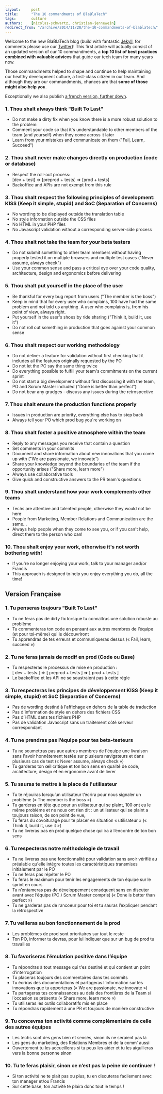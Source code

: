 ```yaml
---
layout:     post
title:      "The 10 commandments of BlaBlaTech"
tags:       culture
authors:    [nicolas-schwartz, christian-jennewein]
redirect_from: "/archive/2014/11/28/the-10-commandments-of-blablatech/"
---
```


Welcome to the new BlaBlaTech blog (build with fantastic [Jekyll](http://jekyllrb.com/), for comments please use our [Twitter](https://twitter.com/BlaBlaCarTech))! This first article will actually consist of an updated version of our 10 commandments, a **top 10 list of best practices combined with valuable advices** that guide our tech team for many years now.

Those commandments helped to shape and continue to help maintaining our healthy development culture, a first-class citizen in our team. And although they are our commandments, chances are that **some of those might also help you**.

Exceptionally we also publish [a french version, further down](#french-version).

### 1. Thou shalt always think "Built To Last"
 * Do not make a dirty fix when you know there is a more robust solution to the problem
 * Comment your code so that it's understandable to other members of the team (and yourself) when they come across it later
 * Learn from your mistakes and communicate on them ("Fail, Learn, Succeed")

### 2. Thou shalt never make changes directly on production (code or database)
 * Respect the roll-out process:<br />[dev + test] => [preprod + tests] => [prod + tests]
 * Backoffice and APIs are not exempt from this rule

### 3. Thou shalt respect the following principles of development: KISS (Keep it simple, stupid) and SoC (Separation of Concerns)
 * No wording to be displayed outside the translation table
 * No style information outside the CSS files
 * No HTML in your PHP files
 * No Javascript validation without a corresponding server-side process

### 4. Thou shalt not take the team for your beta testers
 * Do not submit something to other team members without having properly tested it on multiple browsers and multiple test cases ("Never assume, always check")
 * Use your common sense and pass a critical eye over your code quality, architecture, design and ergonomics before delivering

### 5. Thou shalt put yourself in the place of the user
 * Be thankful for every bug report from users ("The member is the boss")
 * Keep in mind that for every user who complains, 100 have had the same problem and not told us anything. A user who complains is, from his point of view, always right.
 * Put yourself in the user's shoes by ride sharing ("Think it, build it, use it")
 * Do not roll out something in production that goes against your common sense

### 6. Thou shalt respect our working methodology
 * Do not deliver a feature for validation without first checking that it includes all the features originally requested by the PO
 * Do not let the PO say the same thing twice
 * Do everything possible to fulfill your team's commitments on the current sprint
 * Do not start a big development without first discussing it with the team, PO and Scrum Master included ("Done is better than perfect")
 * Do not bear any grudges - discuss any issues during the retrospective

### 7. Thou shalt ensure the production functions properly
 * Issues in production are priority, everything else has to step back
 * Always tell your PO which prod bug you're working on

### 8. Thou shalt foster a positive atmosphere within the team
 * Reply to any messages you receive that contain a question
 * Set comments in your commits
 * Document and share information about new innovations that you come up with ("We are passionate, we innovate")
 * Share your knowledge beyond the boundaries of the team if the opportunity arises ("Share more, learn more")
 * Always use collaborative tools
 * Give quick and constructive answers to the PR team's questions

### 9. Thou shalt understand how your work complements other teams
 * Techs are attentive and talented people, otherwise they would not be here
 * People from Marketing, Member Relations and Communication are the same...
 * Always help people when they come to see you, or if you can't help, direct them to the person who can!

### 10. Thou shalt enjoy your work, otherwise it's not worth bothering with!
 * If you're no longer enjoying your work, talk to your manager and/or Francis
 * This approach is designed to help you enjoy everything you do, all the time!

## <a name="french-version"></a>Version Française

### 1. Tu penseras toujours "Built To Last"
 * Tu ne feras pas de dirty fix lorsque tu connaîtras une solution robuste au problème
 * Tu commenteras ton code en pensant aux autres membres de l’équipe (et pour toi-même) qui le découvriront
 * Tu apprendras de tes erreurs et communiqueras dessus (« Fail, learn, succeed »)

### 2. Tu ne feras jamais de modif en prod (Code ou Base)
 * Tu respecteras le processus de mise en production :<br />[ dev + tests ] => [ preprod + tests ] => [ prod + tests ]
 * Le backoffice et les API ne se soustraient pas à cette règle

### 3. Tu respecteras les principes de développement KISS (Keep it simple, stupid) et SoC (Separation of Concerns)
 * Pas de wording destiné à l'affichage en dehors de la table de traduction
 * Pas d'information de style en dehors des fichiers CSS
 * Pas d’HTML dans tes fichiers PHP
 * Pas de validation Javascript sans un traitement côté serveur correspondant

### 4. Tu ne prendras pas l’équipe pour tes beta-testeurs
 * Tu ne soumettras pas aux autres membres de l'équipe une livraison sans l'avoir honnêtement testée sur plusieurs navigateurs et dans plusieurs cas de test (« Never assume, always check »)
 * Tu garderas ton œil critique et ton bon sens en qualité de code, architecture, design et en ergonomie avant de livrer

### 5. Tu sauras te mettre à la place de l'utilisateur
 * Tu te réjouiras lorsqu’un utilisateur t’écrira pour nous signaler un problème (« The member is the boss »)
 * Tu garderas en tête que pour un utilisateur qui se plaint, 100 ont eu le même problème et ne nous ont rien dit : un utilisateur qui se plaint a toujours raison, de son point de vue,
 * Tu feras du covoiturage pour te placer en situation « utilisateur » (« Think it, build it, use it »)
 * Tu ne livreras pas en prod quelque chose qui ira à l’encontre de ton bon sens

### 6. Tu respecteras notre méthodologie de travail
 * Tu ne livreras pas une fonctionnalité pour validation sans avoir vérifié au préalable qu'elle intègre toutes les caractéristiques transmises initialement par le PO
 * Tu ne feras pas répéter le PO
 * Tu feras le maximum pour tenir les engagements de ton équipe sur le sprint en cours
 * Tu n’entameras pas de développement conséquent sans en discuter avant avec l’équipe (PO / Scrum Master compris) (« Done is better than perfect »)
 * Tu ne garderas pas de rancoeur pour toi et tu sauras l’expliquer pendant la rétrospective

### 7. Tu veilleras au bon fonctionnement de la prod
 * Les problèmes de prod sont prioritaires sur tout le reste
 * Ton PO, informer tu devras, pour lui indiquer que sur un bug de prod tu travailles

### 8. Tu favoriseras l’émulation positive dans l’équipe
 * Tu répondras à tout message qui t'es destiné et qui contient un point d'interrogation
 * Tu placeras toujours des commentaires dans tes commits
 * Tu écriras des documentations et partageras l’information sur les innovations que tu apporteras (« We are passionate, we innovate »)
 * Tu partageras tes connaissances au delà des frontières de la Team si l’occasion se présente (« Share more, learn more »)
 * Tu utiliseras les outils collaboratifs mis en place
 * Tu répondras rapidement à une PR et toujours de manière constructive

### 9. Tu concevras ton activité comme complémentaire de celle des autres équipes
 * Les techs sont des gens bien et sensés, sinon ils ne seraient pas là
 * Les gens du marketing, des Relations Membres et de la comm’ aussi
 * Ouvertement tu les accueilleras si tu peux les aider et tu les aiguilleras vers la bonne personne sinon

### 10. Tu te feras plaisir, sinon ce n’est pas la peine de continuer !
 * Si ton activité ne te plait pas ou plus, tu en discuteras facilement avec ton manager et/ou Francis
 * Sur cette base, ton activité te plaira donc tout le temps !
